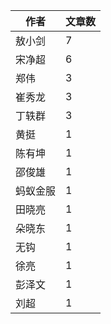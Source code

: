 | 作者 | 文章数 |
| ---- | ---- |
|敖小剑 | 7|
|宋净超 | 6|
|郑伟 | 3|
|崔秀龙 | 3|
|丁轶群 | 3|
|黄挺 | 1|
|陈有坤 | 1|
|邵俊雄 | 1|
|蚂蚁金服 | 1|
|田晓亮 | 1|
|朵晓东 | 1|
|无钩 | 1|
|徐亮 | 1|
|彭泽文 | 1|
|刘超 | 1|
